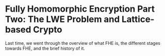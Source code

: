 # Fully Homomorphic Encryption Part Two: The LWE Problem and Lattice-based Crypto

Last time, we went through the overview of what FHE is, the different stages towards FHE, and the brief history of it.

